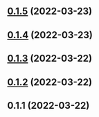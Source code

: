 ## [0.1.5](https://github.com/openziti/ziti-browzer-core/compare/v0.1.4...v0.1.5) (2022-03-23)



## [0.1.4](https://github.com/openziti/ziti-browzer-core/compare/v0.1.3...v0.1.4) (2022-03-23)



## [0.1.3](https://github.com/openziti/ziti-browzer-core/compare/v0.1.2...v0.1.3) (2022-03-22)



## [0.1.2](https://github.com/openziti/ziti-browzer-core/compare/v0.1.1...v0.1.2) (2022-03-22)



## 0.1.1 (2022-03-22)



